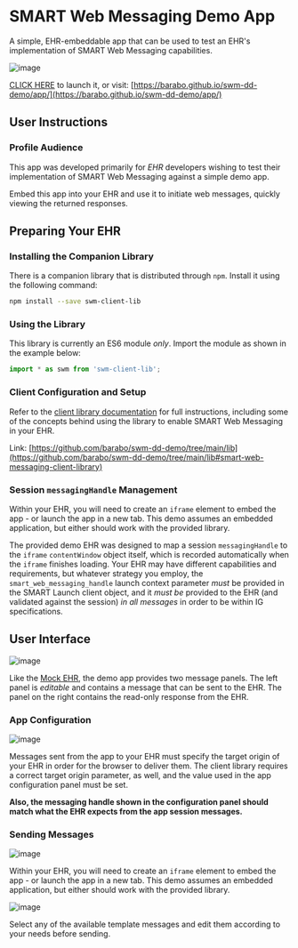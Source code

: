 # SMART Web Messaging Demo App

A simple, EHR-embeddable app that can be used to test an EHR's implementation of SMART Web Messaging capabilities.

![image](https://user-images.githubusercontent.com/4342684/121302968-182fe480-c8c0-11eb-927f-f4b96bd25508.png)

[CLICK HERE](https://barabo.github.io/swm-dd-demo/app/) to launch it, or visit: [https://barabo.github.io/swm-dd-demo/app/](https://barabo.github.io/swm-dd-demo/app/)

## User Instructions

### Profile Audience

This app was developed primarily for *EHR* developers wishing to test their implementation of SMART Web Messaging against a simple demo app.

Embed this app into your EHR and use it to initiate web messages, quickly viewing the returned responses.

## Preparing Your EHR

### Installing the Companion Library

There is a companion library that is distributed through `npm`.  Install it using the following command:

```bash
npm install --save swm-client-lib
```

### Using the Library

This library is currently an ES6 module *only*.  Import the module as shown in the example below:

```js
import * as swm from 'swm-client-lib';
```

### Client Configuration and Setup

Refer to the [client library documentation](https://github.com/barabo/swm-dd-demo/tree/main/lib#smart-web-messaging-client-library) for full instructions, including some of the concepts behind using the library to enable SMART Web Messaging in your EHR.

Link: [https://github.com/barabo/swm-dd-demo/tree/main/lib](https://github.com/barabo/swm-dd-demo/tree/main/lib#smart-web-messaging-client-library)

### Session `messagingHandle` Management

Within your EHR, you will need to create an `iframe` element to embed the app - or launch the app in a new tab.  This demo assumes an embedded application, but either should work with the provided library.

The provided demo EHR was designed to map a session `messagingHandle` to the `iframe` `contentWindow` object itself, which is recorded automatically when the `iframe` finishes loading.  Your EHR may have different capabilities and requirements, but whatever strategy you employ, the `smart_web_messaging_handle` launch context parameter *must* be provided in the SMART Launch client object, and it *must be* provided to the EHR (and validated against the session) *in all messages* in order to be within IG specifications.

## User Interface

![image](https://user-images.githubusercontent.com/4342684/121302929-09493200-c8c0-11eb-8508-207c3b9e69da.png)

Like the [Mock EHR](https://barabo.github.io/swm-dd-demo/ehr-users.html#user-interface), the demo app provides two message panels.  The left panel is *editable* and contains a message that can be sent to the EHR.  The panel on the right contains the read-only response from the EHR.

### App Configuration

![image](https://user-images.githubusercontent.com/4342684/121304936-9ab9a380-c8c2-11eb-9866-dbeb0cca7cdd.png)

Messages sent from the app to your EHR must specify the target origin of your EHR in order for the browser to deliver them.  The client library requires a
correct target origin parameter, as well, and the value used in the app configuration panel must be set.

**Also, the messaging handle shown in the configuration panel should match what the EHR expects from the app session messages.**

### Sending Messages

![image](https://user-images.githubusercontent.com/4342684/121305712-8a55f880-c8c3-11eb-8db1-2f69a84ae726.png)

Within your EHR, you will need to create an `iframe` element to embed the app - or launch the app in a new tab.  This demo assumes an embedded application, but either should work with the provided library.

![image](https://user-images.githubusercontent.com/4342684/121306129-19631080-c8c4-11eb-99ab-220cb4d32201.png)

Select any of the available template messages and edit them according to your needs before sending.
